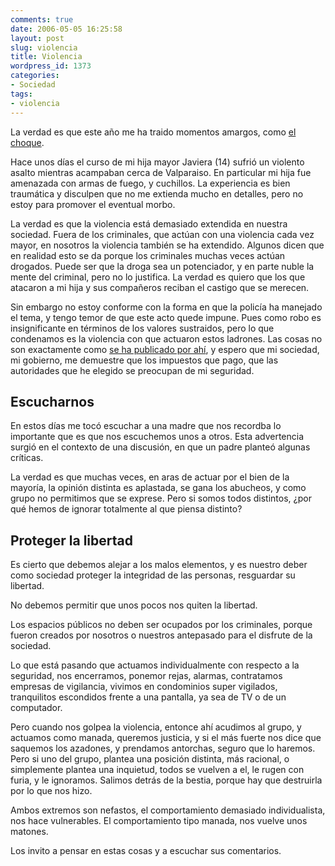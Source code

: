 ```yaml
---
comments: true
date: 2006-05-05 16:25:58
layout: post
slug: violencia
title: Violencia
wordpress_id: 1373
categories:
- Sociedad
tags:
- violencia
---
```


La verdad es que este año me ha traido momentos amargos, como [el choque](http://replay.waybackmachine.org/20071029013816/http://www.lnds.net/2006/01/accidente.html).

Hace unos días el curso de mi hija mayor Javiera (14) sufrió un violento asalto mientras acampaban cerca de Valparaiso. En particular mi hija fue amenazada con armas de fuego, y cuchillos.
La experiencia es bien traumática y disculpen que no me extienda mucho en detalles, pero no estoy para promover el eventual morbo.

La verdad es que la violencia está demasiado extendida en nuestra sociedad. Fuera de los criminales, que actúan con una violencia cada vez mayor, en nosotros la violencia también se ha extendido. Algunos dicen que en realidad esto se da porque los criminales muchas veces actúan drogados. Puede ser que la droga sea un potenciador, y en parte nuble la mente del criminal, pero no lo justifica. La verdad es quiero que los que atacaron a mi hija y sus compañeros reciban el castigo que se merecen.

Sin embargo no estoy conforme con la forma en que la policía ha manejado el tema, y tengo temor de que este acto quede impune. Pues como robo es insignificante en términos de los valores sustraidos, pero lo que condenamos es la violencia con que actuaron estos ladrones. Las cosas no son exactamente como [se ha publicado por ahí](http://www.mercuriovalpo.cl/prontus4_noticias/antialone.html?page=http://www.mercuriovalpo.cl/prontus4_noticias/site/artic/20060430/pags/20060430025327.html), y espero que mi sociedad, mi gobierno, me demuestre que los impuestos que pago, que las autoridades que he elegido se preocupan de mi seguridad.


## Escucharnos


En estos días me tocó escuchar a una madre que nos recordba lo importante que es que nos escuchemos unos a otros. Esta advertencia surgió en el contexto de una discusión, en que un padre planteó algunas críticas.

La verdad es que muchas veces, en aras de actuar por el bien de la mayoría, la opinión distinta es aplastada, se gana los abucheos, y como grupo no permitimos que se exprese. Pero si somos todos distintos, ¿por qué hemos de ignorar totalmente al que piensa distinto?


## Proteger la libertad


Es cierto que debemos alejar a los malos elementos, y es nuestro deber como sociedad proteger la integridad de las personas, resguardar su libertad.

No debemos permitir que unos pocos nos quiten la libertad.

Los espacios públicos no deben ser ocupados por los criminales, porque fueron creados por nosotros o nuestros antepasado para el disfrute de la sociedad.

Lo que está pasando que actuamos individualmente con respecto a la seguridad, nos encerramos, ponemor rejas, alarmas, contratamos empresas de vigilancia, vivimos en condominios super vigilados, tranquilitos escondidos frente a una pantalla, ya sea de TV o de un computador.

Pero cuando nos golpea la violencia, entonce ahí acudimos al grupo, y actuamos como manada, queremos justicia, y si el más fuerte nos dice que saquemos los azadones, y prendamos antorchas, seguro que lo haremos. Pero si uno del grupo, plantea una posición distinta, más racional, o simplemente plantea una inquietud, todos se vuelven a el, le rugen con furia, y le ignoramos. Salimos detrás de la bestia, porque hay que destruirla por lo que nos hizo.

Ambos extremos son nefastos, el comportamiento demasiado individualista, nos hace vulnerables. El comportamiento tipo manada, nos vuelve unos matones.

Los invito a pensar en estas cosas y a escuchar sus comentarios.
